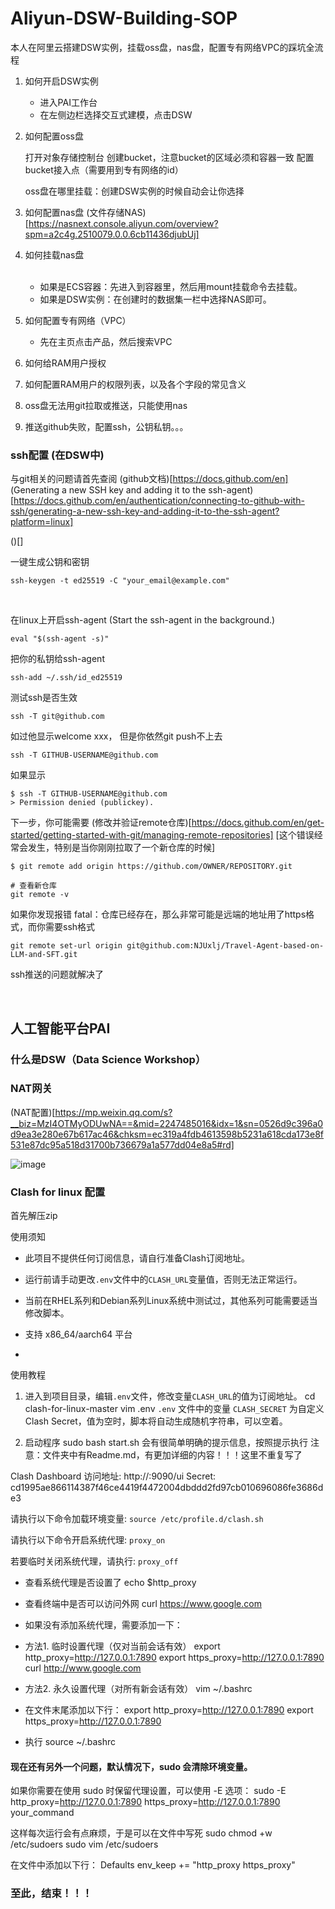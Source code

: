 # Aliyun-DSW-Building-SOP
本人在阿里云搭建DSW实例，挂载oss盘，nas盘，配置专有网络VPC的踩坑全流程



1. 如何开启DSW实例

   - 进入PAI工作台
   - 在左侧边栏选择交互式建模，点击DSW

1. 如何配置oss盘

   打开对象存储控制台
   创建bucket，注意bucket的区域必须和容器一致
   配置bucket接入点（需要用到专有网络的id）

   oss盘在哪里挂载：创建DSW实例的时候自动会让你选择

3. 如何配置nas盘
   (文件存储NAS)[https://nasnext.console.aliyun.com/overview?spm=a2c4g.2510079.0.0.6cb11436djubUj]
   
4. 如何挂载nas盘

   <br>
   
   - 如果是ECS容器：先进入到容器里，然后用mount挂载命令去挂载。
   - 如果是DSW实例：在创建时的数据集一栏中选择NAS即可。

6. 如何配置专有网络（VPC）
    - 先在主页点击产品，然后搜索VPC

8. 如何给RAM用户授权

9. 如何配置RAM用户的权限列表，以及各个字段的常见含义

1. oss盘无法用git拉取或推送，只能使用nas

1. 推送github失败，配置ssh，公钥私钥。。。



### ssh配置 (在DSW中)
与git相关的问题请首先查阅 (github文档)[https://docs.github.com/en]
(Generating a new SSH key and adding it to the ssh-agent)[https://docs.github.com/en/authentication/connecting-to-github-with-ssh/generating-a-new-ssh-key-and-adding-it-to-the-ssh-agent?platform=linux]

()[]

一键生成公钥和密钥
```shell
ssh-keygen -t ed25519 -C "your_email@example.com"
```

<br>

在linux上开启ssh-agent (Start the ssh-agent in the background.)
```shell
eval "$(ssh-agent -s)"
```


把你的私钥给ssh-agent
```shell
ssh-add ~/.ssh/id_ed25519

```

测试ssh是否生效
```shell
ssh -T git@github.com
```

如过他显示welcome xxx， 但是你依然git push不上去
```shell
ssh -T GITHUB-USERNAME@github.com
```
如果显示
```shell
$ ssh -T GITHUB-USERNAME@github.com
> Permission denied (publickey).
```

下一步，你可能需要 (修改并验证remote仓库)[https://docs.github.com/en/get-started/getting-started-with-git/managing-remote-repositories]
[这个错误经常会发生，特别是当你刚刚拉取了一个新仓库的时候]
```shell
$ git remote add origin https://github.com/OWNER/REPOSITORY.git

# 查看新仓库
git remote -v
```

如果你发现报错 fatal：仓库已经存在，那么非常可能是远端的地址用了https格式，而你需要ssh格式
```shell
git remote set-url origin git@github.com:NJUxlj/Travel-Agent-based-on-LLM-and-SFT.git
```

ssh推送的问题就解决了




<br>

## 人工智能平台PAI

### 什么是DSW（Data Science Workshop）







### NAT网关
(NAT配置)[https://mp.weixin.qq.com/s?__biz=MzI4OTMyODUwNA==&mid=2247485016&idx=1&sn=0526d9c396a0d9ea3e280e67b617ac46&chksm=ec319a4fdb4613598b5231a618cda173e8f531e87dc95a518d31700b736679a1a577dd04e8a5#rd]


![image](https://github.com/user-attachments/assets/717a0404-0f31-4239-905c-9d1c59d10452)








### Clash for linux 配置
首先解压zip

使用须知
- 此项目不提供任何订阅信息，请自行准备Clash订阅地址。
- 运行前请手动更改`.env`文件中的`CLASH_URL`变量值，否则无法正常运行。
- 当前在RHEL系列和Debian系列Linux系统中测试过，其他系列可能需要适当修改脚本。
- 支持 x86_64/aarch64 平台

- 
使用教程
1. 进入到项目目录，编辑`.env`文件，修改变量`CLASH_URL`的值为订阅地址。
cd clash-for-linux-master
vim .env
`.env` 文件中的变量 `CLASH_SECRET` 为自定义 Clash Secret，值为空时，脚本将自动生成随机字符串，可以空着。

2. 启动程序
sudo bash start.sh
会有很简单明确的提示信息，按照提示执行
注意：文件夹中有Readme.md，有更加详细的内容！！！这里不重复写了




Clash Dashboard 访问地址: http://<ip>:9090/ui
Secret: cd1995ae866114387f46ce4419f4472004dbddd2fd97cb010696086fe3686de3

请执行以下命令加载环境变量: ```source /etc/profile.d/clash.sh```

请执行以下命令开启系统代理: ```proxy_on```

若要临时关闭系统代理，请执行: ```proxy_off```



- 查看系统代理是否设置了
echo $http_proxy

- 查看终端中是否可以访问外网
curl https://www.google.com

- 如果没有添加系统代理，需要添加一下：
- 方法1. 临时设置代理（仅对当前会话有效）
export http_proxy=http://127.0.0.1:7890
export https_proxy=http://127.0.0.1:7890
curl http://www.google.com

- 方法2. 永久设置代理（对所有新会话有效）
vim ~/.bashrc
- 在文件末尾添加以下行：
export http_proxy=http://127.0.0.1:7890
export https_proxy=http://127.0.0.1:7890

- 执行
source ~/.bashrc

#### 现在还有另外一个问题，默认情况下，sudo 会清除环境变量。

如果你需要在使用 sudo 时保留代理设置，可以使用 -E 选项：
sudo -E http_proxy=http://127.0.0.1:7890 https_proxy=http://127.0.0.1:7890 your_command

这样每次运行会有点麻烦，于是可以在文件中写死
sudo chmod +w /etc/sudoers
sudo vim /etc/sudoers

在文件中添加以下行：
Defaults env_keep += "http_proxy https_proxy"

### 至此，结束！！！


